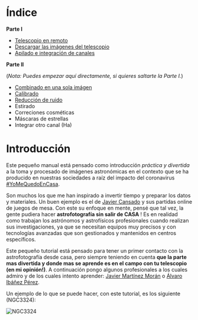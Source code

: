 # Índice

**Parte I**

* [Telescopio en remoto](telescopio.html)
* [Descargar las imágenes del telescopio](descarga.html)
* [Apilado e integración de canales](procesado_apilado.html)
  
  
**Parte II**

(*Nota: Puedes empezar aquí directamente, si quieres saltarte la Parte I.*)

  * [Combinado en una sola imágen](procesado_combinado.html)
  * [Calibrado](procesado_calibrado.html)
  * [Reducción de ruido](procesado_rn.html)
  * Estirado
  * Correciones cosméticas
  * Máscaras de estrellas
  * Integrar otro canal (Ha)



# Introducción

Este pequeño manual está pensado como introducción _práctica y divertida_ a la toma y procesado de imágenes astronómicas en el contexto que se ha producido en nuestras sociedades a raíz del impacto del coronavirus [#YoMeQuedoEnCasa](https://twitter.com/search?q=%23YoMeQuedoEnCasa&src=typed_query).

Son muchos los que me han inspirado a invertir tiempo y preparar los datos y materiales. Un buen ejemplo es el de [Javier Cansado](https://twitter.com/cansado2/status/1239894169365209088) y sus partidas online de juegos de mesa. Con este su enfoque en mente, pensé que tal vez, la gente pudiera hacer **astrofotografía sin salir de CASA** ! Es en realidad como trabajan los astrónomos y astrofísicos profesionales cuando realizan sus investigaciones, ya que se necesitan equipos muy precisos y con tecnologías avanzadas que son gestionados y mantenidos en centros específicos.

Este pequeño tutorial está pensado para tener un primer contacto con la astrofotografía desde casa, pero siempre teniendo en cuenta **que la parte mas divertida y donde mas se aprende es en el campo con tu telescopio (en mi opinión!)**. A continuación pongo algunos profesionales a los cuales admiro y de los cuales intento aprender: [Javier Martínez Morán](https://twitter.com/jmartinezmoran) o [Álvaro Ibáñez Pérez](https://twitter.com/kokehtz).

Un ejemplo de lo que se puede hacer, con este tutorial, es los siguiente (NGC3324):


![NGC3324](img/NGC3324.jpg)
